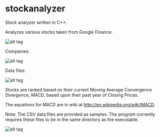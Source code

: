 stockanalyzer
============

Stock analyzer written in C++.

Analyzes various stocks taken from Google Finance:

![alt tag](https://raw.githubusercontent.com/donnemartin/stockanalyzer/master/res/googlefinance.png)

Companies:

![alt tag](https://raw.githubusercontent.com/donnemartin/stockanalyzer/master/res/companies.png)

Data files:

![alt tag](https://raw.githubusercontent.com/donnemartin/stockanalyzer/master/res/data.png)

Stocks are ranked based on their current Moving Average Convergence Divergence, MACD,
based upon their past year of Closing Prices.

The equations for MACD are in wiki at http://en.wikipedia.org/wiki/MACD.

Note: The CSV data files are provided as samples.  The program currently requires these files to be in the same directory as the executable.

![alt tag](https://raw.githubusercontent.com/donnemartin/stockanalyzer/master/res/stockanalyzer.png)